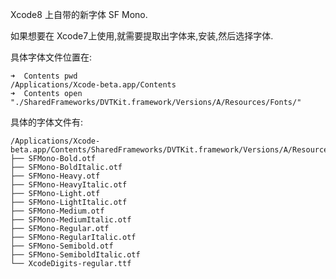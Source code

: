 Xcode8 上自带的新字体
SF Mono.

如果想要在 Xcode7上使用,就需要提取出字体来,安装,然后选择字体.

具体字体文件位置在:

```
➜  Contents pwd
/Applications/Xcode-beta.app/Contents
➜  Contents open "./SharedFrameworks/DVTKit.framework/Versions/A/Resources/Fonts/"
```


具体的字体文件有:

```
/Applications/Xcode-beta.app/Contents/SharedFrameworks/DVTKit.framework/Versions/A/Resources/Fonts/
├── SFMono-Bold.otf
├── SFMono-BoldItalic.otf
├── SFMono-Heavy.otf
├── SFMono-HeavyItalic.otf
├── SFMono-Light.otf
├── SFMono-LightItalic.otf
├── SFMono-Medium.otf
├── SFMono-MediumItalic.otf
├── SFMono-Regular.otf
├── SFMono-RegularItalic.otf
├── SFMono-Semibold.otf
├── SFMono-SemiboldItalic.otf
└── XcodeDigits-regular.ttf
```
